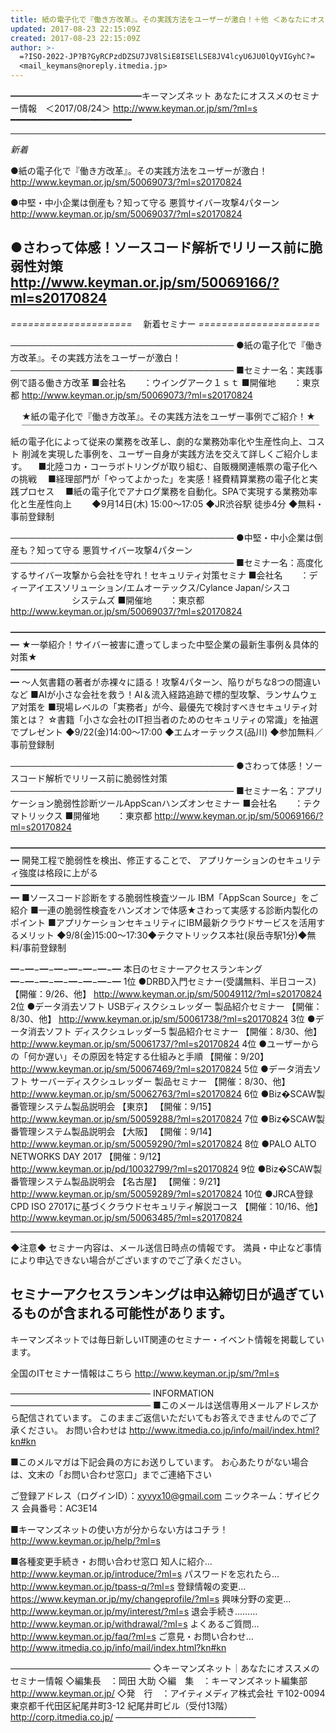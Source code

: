 ```yaml
---
title: 紙の電子化で『働き方改革』。その実践方法をユーザーが激白！＋他 ＜あなたにオススメのセミナー情報　2017/08/24＞
updated: 2017-08-23 22:15:09Z
created: 2017-08-23 22:15:09Z
author: >-
  =?ISO-2022-JP?B?GyRCPzdDZSU7JV8lSiE8ISElLSE8JV4lcyU6JU0lQyVIGyhC?=
  <mail_keymans@noreply.itmedia.jp>
---
```


━━━━━━━━━━━━━━━キーマンズネット
あなたにオススメのセミナー情報　＜2017/08/24＞
http://www.keyman.or.jp/sm/?ml=s
━━━━━━━━━━━━━━━━━━━━━━━

--------------------------------------------------
*新着*

●紙の電子化で『働き方改革』。その実践方法をユーザーが激白！
http://www.keyman.or.jp/sm/50069073/?ml=s20170824

●中堅・中小企業は倒産も？知って守る 悪質サイバー攻撃4パターン
http://www.keyman.or.jp/sm/50069037/?ml=s20170824

●さわって体感！ソースコード解析でリリース前に脆弱性対策
http://www.keyman.or.jp/sm/50069166/?ml=s20170824
--------------------------------------------------

*=====================*
　新着セミナー
*=====================*

────────────────────────────────────
●紙の電子化で『働き方改革』。その実践方法をユーザーが激白！
────────────────────────────────────
■セミナー名：実践事例で語る働き方改革
■会社名　　：ウイングアーク１ｓｔ
■開催地　　：東京都
http://www.keyman.or.jp/sm/50069073/?ml=s20170824

　 ★紙の電子化で『働き方改革』。その実践方法をユーザー事例でご紹介！★
　 ￣￣￣￣￣￣￣￣￣￣￣￣￣￣￣￣￣￣￣￣￣￣￣￣￣￣￣￣￣￣￣￣￣￣
紙の電子化によって従来の業務を改革し、劇的な業務効率化や生産性向上、コスト
削減を実現した事例を、ユーザー自身が実践方法を交えて詳しくご紹介します。
　■北陸コカ・コーラボトリングが取り組む、自販機関連帳票の電子化への挑戦
　■経理部門が「やってよかった」を実感！経費精算業務の電子化と実践プロセス
　■紙の電子化でアナログ業務を自動化。SPAで実現する業務効率化と生産性向上
　　◆9月14日(木) 15:00〜17:05 ◆JR渋谷駅 徒歩4分 ◆無料・事前登録制

────────────────────────────────────
●中堅・中小企業は倒産も？知って守る 悪質サイバー攻撃4パターン
────────────────────────────────────
■セミナー名：高度化するサイバー攻撃から会社を守れ！セキュリティ対策セミナ
■会社名　　：ディーアイエスソリューション/エムオーテックス/Cylance Japan/シスコ
　　　　　　　システムズ
■開催地　　：東京都
http://www.keyman.or.jp/sm/50069037/?ml=s20170824

━━━━━━━━━━━━━━━━━━━━━━━━━━━━━━━━━━━━━
★一挙紹介！サイバー被害に遭ってしまった中堅企業の最新生事例＆具体的対策★
━━━━━━━━━━━━━━━━━━━━━━━━━━━━━━━━━━━━━
〜人気書籍の著者が赤裸々に語る！攻撃4パターン、陥りがちな8つの間違いなど
■AIが小さな会社を救う！AI＆流入経路追跡で標的型攻撃、ランサムウェア対策を
■現場レベルの「実務者」が今、最優先で検討すべきセキュリティ対策とは？
☆書籍「小さな会社のIT担当者のためのセキュリティの常識」を抽選でプレゼント
◆9/22(金)14:00〜17:00 ◆エムオーテックス(品川) ◆参加無料／事前登録制

────────────────────────────────────
●さわって体感！ソースコード解析でリリース前に脆弱性対策
────────────────────────────────────
■セミナー名：アプリケーション脆弱性診断ツールAppScanハンズオンセミナー
■会社名　　：テクマトリックス
■開催地　　：東京都
http://www.keyman.or.jp/sm/50069166/?ml=s20170824

━━━━━━━━━━━━━━━━━━━━━━━━━━━━━━━━━━━━━
開発工程で脆弱性を検出、修正することで、
アプリケーションのセキュリティ強度は格段に上がる
━━━━━━━━━━━━━━━━━━━━━━━━━━━━━━━━━━━━━
■ソースコード診断をする脆弱性検査ツール IBM「AppScan Source」をご紹介
■一連の脆弱性検査をハンズオンで体感★さわって実感する診断内製化のポイント
■アプリケーションセキュリティにIBM最新クラウドサービスを活用するメリット
◆9/8(金)15:00〜17:30◆テクマトリックス本社(泉岳寺駅1分)◆無料/事前登録制

━−━−━−━−━−━−━−━
本日のセミナーアクセスランキング
━−━−━−━−━−━−━−━
1位
●DRBD入門セミナー(受講無料、半日コース) 【開催：9/26、他】
http://www.keyman.or.jp/sm/50049112/?ml=s20170824
2位
●データ消去ソフト USBディスクシュレッダー 製品紹介セミナー 【開催：8/30、他】
http://www.keyman.or.jp/sm/50061738/?ml=s20170824
3位
●データ消去ソフト ディスクシュレッダー5 製品紹介セミナー 【開催：8/30、他】
http://www.keyman.or.jp/sm/50061737/?ml=s20170824
4位
●ユーザーからの「何か遅い」その原因を特定する仕組みと手順 【開催：9/20】
http://www.keyman.or.jp/sm/50067469/?ml=s20170824
5位
●データ消去ソフト サーバーディスクシュレッダー 製品セミナー 【開催：8/30、他】
http://www.keyman.or.jp/sm/50062763/?ml=s20170824
6位
●Biz�SCAW製番管理システム製品説明会 【東京】 【開催：9/15】
http://www.keyman.or.jp/sm/50059288/?ml=s20170824
7位
●Biz�SCAW製番管理システム製品説明会 【大阪】 【開催：9/14】
http://www.keyman.or.jp/sm/50059290/?ml=s20170824
8位
●PALO ALTO NETWORKS DAY 2017 【開催：9/12】
http://www.keyman.or.jp/pd/10032799/?ml=s20170824
9位
●Biz�SCAW製番管理システム製品説明会 【名古屋】 【開催：9/21】
http://www.keyman.or.jp/sm/50059289/?ml=s20170824
10位
●JRCA登録CPD ISO 27017に基づくクラウドセキュリティ解説コース 【開催：10/16、他】
http://www.keyman.or.jp/sm/50063485/?ml=s20170824

--------------------------------
◆注意◆
セミナー内容は、メール送信日時点の情報です。
満員・中止など事情により申込できない場合がございますのでご了承ください。

セミナーアクセスランキングは申込締切日が過ぎているものが含まれる可能性があります。
--------------------------------
キーマンズネットでは毎日新しいIT関連のセミナー・イベント情報を掲載しています。

全国のITセミナー情報はこちら
http://www.keyman.or.jp/sm/?ml=s

————————————————
INFORMATION
————————————————
■このメールは送信専用メールアドレスから配信されています。
このままご返信いただいてもお答えできませんのでご了承ください。
お問い合わせは
http://www.itmedia.co.jp/info/mail/index.html?kn#kn

■このメルマガは下記会員の方にお送りしています。
お心あたりがない場合は、文末の「お問い合わせ窓口」までご連絡下さい

ご登録アドレス（ログインID）：[xyvyx10@gmail.com](mailto:xyvyx10@gmail.com)
ニックネーム：ザイビクス
会員番号：AC3E14

■キーマンズネットの使い方が分からない方はコチラ！
http://www.keyman.or.jp/help/?ml=s

■各種変更手続き・お問い合わせ窓口
知人に紹介… http://www.keyman.or.jp/introduce/?ml=s
パスワードを忘れたら… http://www.keyman.or.jp/tpass-q/?ml=s
登録情報の変更… https://www.keyman.or.jp/my/changeprofile/?ml=s
興味分野の変更… http://www.keyman.or.jp/my/interest/?ml=s
退会手続き……… http://www.keyman.or.jp/withdrawal/?ml=s
よくあるご質問… http://www.keyman.or.jp/faq/?ml=s
ご意見・お問い合わせ… http://www.itmedia.co.jp/info/mail/index.html?kn#kn

————————————————
◇キーマンズネット｜あなたにオススメのセミナー情報
◇編集長　：岡田 大助
◇編　集　：キーマンズネット編集部
http://www.keyman.or.jp/
◇発　行　：アイティメディア株式会社
〒102-0094　東京都千代田区紀尾井町3-12 紀尾井町ビル（受付13階）
http://corp.itmedia.co.jp/
————————————————